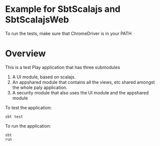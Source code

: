 # Example for SbtScalajs and SbtScalajsWeb

To run the tests, make sure that ChromeDriver is in your PATH

# Overview

This is a test Play application that has three submodules
 
 1. A UI module, based on scalajs.
 2. An appshared module that contains all the views, etc shared amongst the whole paly application.
 3. A security module that also uses the UI module and the appshared module

To test the application:

```
sbt test
```

To run the application:

```
sbt
run
```